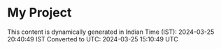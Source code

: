 # My Project

This content is dynamically generated in Indian Time (IST): 2024-03-25 20:40:49 IST
Converted to UTC: 2024-03-25 15:10:49 UTC
